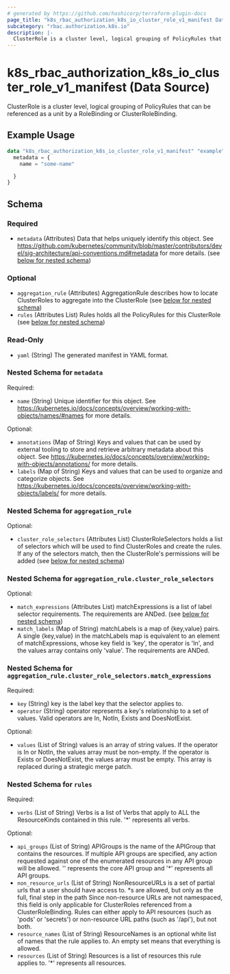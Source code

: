 ```yaml
---
# generated by https://github.com/hashicorp/terraform-plugin-docs
page_title: "k8s_rbac_authorization_k8s_io_cluster_role_v1_manifest Data Source - terraform-provider-k8s"
subcategory: "rbac.authorization.k8s.io"
description: |-
  ClusterRole is a cluster level, logical grouping of PolicyRules that can be referenced as a unit by a RoleBinding or ClusterRoleBinding.
---
```


# k8s_rbac_authorization_k8s_io_cluster_role_v1_manifest (Data Source)

ClusterRole is a cluster level, logical grouping of PolicyRules that can be referenced as a unit by a RoleBinding or ClusterRoleBinding.

## Example Usage

```terraform
data "k8s_rbac_authorization_k8s_io_cluster_role_v1_manifest" "example" {
  metadata = {
    name = "some-name"

  }
}
```

<!-- schema generated by tfplugindocs -->
## Schema

### Required

- `metadata` (Attributes) Data that helps uniquely identify this object. See https://github.com/kubernetes/community/blob/master/contributors/devel/sig-architecture/api-conventions.md#metadata for more details. (see [below for nested schema](#nestedatt--metadata))

### Optional

- `aggregation_rule` (Attributes) AggregationRule describes how to locate ClusterRoles to aggregate into the ClusterRole (see [below for nested schema](#nestedatt--aggregation_rule))
- `rules` (Attributes List) Rules holds all the PolicyRules for this ClusterRole (see [below for nested schema](#nestedatt--rules))

### Read-Only

- `yaml` (String) The generated manifest in YAML format.

<a id="nestedatt--metadata"></a>
### Nested Schema for `metadata`

Required:

- `name` (String) Unique identifier for this object. See https://kubernetes.io/docs/concepts/overview/working-with-objects/names/#names for more details.

Optional:

- `annotations` (Map of String) Keys and values that can be used by external tooling to store and retrieve arbitrary metadata about this object. See https://kubernetes.io/docs/concepts/overview/working-with-objects/annotations/ for more details.
- `labels` (Map of String) Keys and values that can be used to organize and categorize objects. See https://kubernetes.io/docs/concepts/overview/working-with-objects/labels/ for more details.


<a id="nestedatt--aggregation_rule"></a>
### Nested Schema for `aggregation_rule`

Optional:

- `cluster_role_selectors` (Attributes List) ClusterRoleSelectors holds a list of selectors which will be used to find ClusterRoles and create the rules. If any of the selectors match, then the ClusterRole's permissions will be added (see [below for nested schema](#nestedatt--aggregation_rule--cluster_role_selectors))

<a id="nestedatt--aggregation_rule--cluster_role_selectors"></a>
### Nested Schema for `aggregation_rule.cluster_role_selectors`

Optional:

- `match_expressions` (Attributes List) matchExpressions is a list of label selector requirements. The requirements are ANDed. (see [below for nested schema](#nestedatt--aggregation_rule--cluster_role_selectors--match_expressions))
- `match_labels` (Map of String) matchLabels is a map of {key,value} pairs. A single {key,value} in the matchLabels map is equivalent to an element of matchExpressions, whose key field is 'key', the operator is 'In', and the values array contains only 'value'. The requirements are ANDed.

<a id="nestedatt--aggregation_rule--cluster_role_selectors--match_expressions"></a>
### Nested Schema for `aggregation_rule.cluster_role_selectors.match_expressions`

Required:

- `key` (String) key is the label key that the selector applies to.
- `operator` (String) operator represents a key's relationship to a set of values. Valid operators are In, NotIn, Exists and DoesNotExist.

Optional:

- `values` (List of String) values is an array of string values. If the operator is In or NotIn, the values array must be non-empty. If the operator is Exists or DoesNotExist, the values array must be empty. This array is replaced during a strategic merge patch.




<a id="nestedatt--rules"></a>
### Nested Schema for `rules`

Required:

- `verbs` (List of String) Verbs is a list of Verbs that apply to ALL the ResourceKinds contained in this rule. '*' represents all verbs.

Optional:

- `api_groups` (List of String) APIGroups is the name of the APIGroup that contains the resources.  If multiple API groups are specified, any action requested against one of the enumerated resources in any API group will be allowed. '' represents the core API group and '*' represents all API groups.
- `non_resource_urls` (List of String) NonResourceURLs is a set of partial urls that a user should have access to.  *s are allowed, but only as the full, final step in the path Since non-resource URLs are not namespaced, this field is only applicable for ClusterRoles referenced from a ClusterRoleBinding. Rules can either apply to API resources (such as 'pods' or 'secrets') or non-resource URL paths (such as '/api'),  but not both.
- `resource_names` (List of String) ResourceNames is an optional white list of names that the rule applies to.  An empty set means that everything is allowed.
- `resources` (List of String) Resources is a list of resources this rule applies to. '*' represents all resources.
